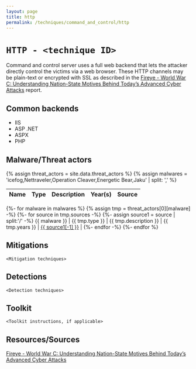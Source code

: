 ```yaml
---
layout: page
title: http
permalink: /techniques/command_and_control/http
---
```




# `HTTP - <technique ID>`

Command and control server uses a full web backend that lets the attacker directly control the victims via a web browser. These HTTP channels may be plain-text or encrypted with SSL as described in the [Fireye - World War C: Understanding Nation-State Motives Behind Today’s Advanced Cyber Attacks](https://github.com/CyberMonitor/APT_CyberCriminal_Campagin_Collections/blob/master/2013/fireeye-wwc-report.pdf) report. 

## Common backends

* IIS
* ASP .NET
* ASPX
* PHP

## Malware/Threat actors

{% assign threat_actors = site.data.threat_actors %}
{% assign malwares = 'icefog,Nettraveler,Operation Cleaver,Energetic Bear,Jaku' | split: ',' %}

| Name | Type | Description | Year(s) | Source |
| --- | --- | --- | --- | - |
{%- for malware in malwares %}
    {% assign tmp = threat_actors[0][malware] -%}
    {%- for source in tmp.sources -%}
        {%- assign source1 = source | split:'/' -%}
        {{ malware }} | {{ tmp.type }} | {{ tmp.description }} | {{ tmp.years }} |  <a href="{{ source }}">{{ source1[-1] }}</a> |
    {%- endfor -%}
{%- endfor %}

## Mitigations

`<Mitigation techniques>`

## Detections

`<Detection techniques>`

## Toolkit

`<Toolkit instructions, if applicable>`

## Resources/Sources

[Fireye - World War C: Understanding Nation-State Motives Behind Today’s Advanced Cyber Attacks](https://github.com/CyberMonitor/APT_CyberCriminal_Campagin_Collections/blob/master/2013/fireeye-wwc-report.pdf)
